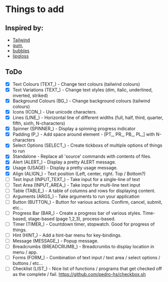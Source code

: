 # Things to add

## Inspired by: 
- [Tailwind](https://tailwindcss.com/)
- [gum](https://github.com/charmbracelet/gum), 
- [bubbles](https://github.com/charmbracelet/bubbles)
- [lipgloss](https://github.com/charmbracelet/lipgloss)


## ToDo

- [x] Text Colours (TEXT_)      - Change text colours (tailwind colours)
- [x] Text Variations (TEXT_)   - Change text styles (dim, italic, underlined, inverted, striked)
- [x] Background Colours (BG_)  - Change background colours (tailwind colours)
- [x] Icons (ICON_)             - Use unicode characters. 
- [x] Lines (LINE_)             - Horizontal line of different widths (full, half, third, quarter, fifth, sixth, N-characters)
- [x] Spinner (SPINNER_)        - Display a spinning progress indicator
- [x] Padding (P_)              - Add space around element - [PT_, PR_, PB_, PL_] with N-characters
- [x] Select Options (SELECT_)  - Create tickboxs of multiple options of things to run
- [x] Standalone                - Replace all 'source' commands with contents of files.
- [x] Alert (ALERT_)            - Display a pretty ALERT message.
- [x] Usage (USAGE)             - Display a pretty usage message.
- [X] Align (ALIGN_)           - Text position (Left, center, right. Top / Bottom?)
- [ ] Text Input (INPUT_TEXT_)  - Take input for a single-line of text
- [ ] Text Area (INPUT_AREA_)   - Take input for multi-line text input
- [ ] Table (TABLE_)            - A table of columns and rows for displaying content.
- [ ] Arguments (ARGS_)         - Take arguments to run your application
- [ ] Button (BUTTON_)          - Button for various actions. Confirm, cancel, submit, etc...
- [ ] Progress Bar (BAR_)       - Create a progress bar of various styles. Time-based, stage-based (page 1,2,3), process-based.
- [ ] Timer (TIMER_)            - Countdown timer, stopwatch. Good for progress of things.
- [ ] Hint (HINT_)              - Add a hint-bar menu for key-bindings.
- [ ] Message (MESSAGE_)        - Popup message.
- [ ] Breadcrumbs (BREADCRUMB_) - Breadcrumbs to display location in menu / app.
- [ ] Forms (FORM_)             - Combination of text input / text area / select options / buttons / etc...
- [ ] Checklist (LIST_)         - Nice list of functions / programs that get checked off as the complete / fail. https://github.com/pedro-hs/checkbox.sh